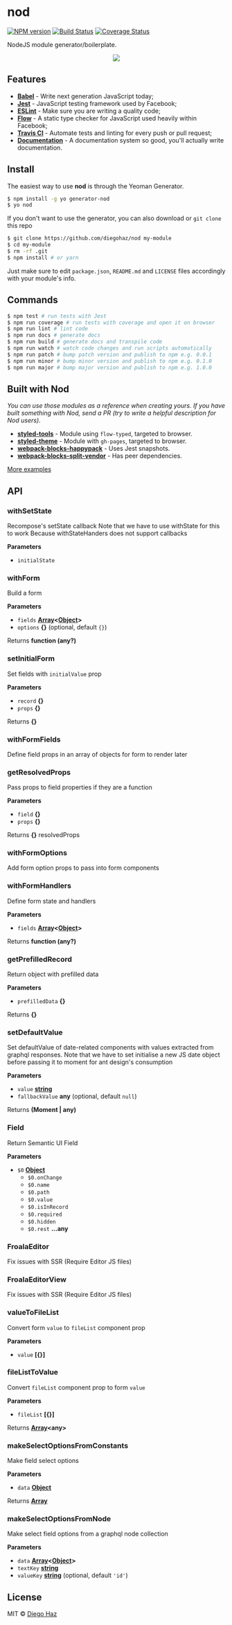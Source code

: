 # nod

[![NPM version](https://img.shields.io/npm/v/generator-nod.svg?style=flat-square)](https://npmjs.org/package/ggenerator-nod)
[![Build Status](https://img.shields.io/travis/diegohaz/nod/master.svg?style=flat-square)](https://travis-ci.org/diegohaz/nod) [![Coverage Status](https://img.shields.io/codecov/c/github/diegohaz/nod/master.svg?style=flat-square)](https://codecov.io/gh/diegohaz/nod/branch/master)

NodeJS module generator/boilerplate.

<p align="center"><img src="https://cloud.githubusercontent.com/assets/3068563/21958520/77e4f45e-da97-11e6-9685-fe380a9cce3d.gif"></p>

## Features

-   [**Babel**](https://babeljs.io/) - Write next generation JavaScript today;
-   [**Jest**](https://facebook.github.io/jest) - JavaScript testing framework used by Facebook;
-   [**ESLint**](http://eslint.org/) - Make sure you are writing a quality code;
-   [**Flow**](https://flowtype.org/) - A static type checker for JavaScript used heavily within Facebook;
-   [**Travis CI**](https://travis-ci.org) - Automate tests and linting for every push or pull request;
-   [**Documentation**](http://documentation.js.org/) - A documentation system so good, you'll actually write documentation.

## Install

The easiest way to use **nod** is through the Yeoman Generator.

```sh
$ npm install -g yo generator-nod
$ yo nod
```

If you don't want to use the generator, you can also download or `git clone` this repo

```sh
$ git clone https://github.com/diegohaz/nod my-module
$ cd my-module
$ rm -rf .git
$ npm install # or yarn
```

Just make sure to edit `package.json`, `README.md` and `LICENSE` files accordingly with your module's info.

## Commands

```sh
$ npm test # run tests with Jest
$ npm run coverage # run tests with coverage and open it on browser
$ npm run lint # lint code
$ npm run docs # generate docs
$ npm run build # generate docs and transpile code
$ npm run watch # watch code changes and run scripts automatically
$ npm run patch # bump patch version and publish to npm e.g. 0.0.1
$ npm run minor # bump minor version and publish to npm e.g. 0.1.0
$ npm run major # bump major version and publish to npm e.g. 1.0.0
```

## Built with Nod

_You can use those modules as a reference when creating yours. If you have built something with Nod, send a PR (try to write a helpful description for Nod users)._

-   [**styled-tools**](https://github.com/diegohaz/styled-tools) - Module using `flow-typed`, targeted to browser.
-   [**styled-theme**](https://github.com/diegohaz/styled-theme) - Module with `gh-pages`, targeted to browser.
-   [**webpack-blocks-happypack**](https://github.com/diegohaz/webpack-blocks-happypack) - Uses Jest snapshots.
-   [**webpack-blocks-split-vendor**](https://github.com/diegohaz/webpack-blocks-split-vendor) - Has peer dependencies.

[More examples](https://github.com/search?l=Markdown&q=generator-nod-2196F3&type=Code)

## API

<!-- Generated by documentation.js. Update this documentation by updating the source code. -->

### withSetState

Recompose's setState callback
Note that we have to use withState for this to work
Because withStateHanders does not support callbacks

**Parameters**

-   `initialState`  

### withForm

Build a form

**Parameters**

-   `fields` **[Array](https://developer.mozilla.org/en-US/docs/Web/JavaScript/Reference/Global_Objects/Array)&lt;[Object](https://developer.mozilla.org/en-US/docs/Web/JavaScript/Reference/Global_Objects/Object)>** 
-   `options` **{}**  (optional, default `{}`)

Returns **function (any?)** 

### setInitialForm

Set fields with `initialValue` prop

**Parameters**

-   `record` **{}** 
-   `props` **{}** 

Returns **{}** 

### withFormFields

Define field props in an array of objects for form to render later

### getResolvedProps

Pass props to field properties if they are a function

**Parameters**

-   `field` **{}** 
-   `props` **{}** 

Returns **{}** resolvedProps

### withFormOptions

Add form option props to pass into form components

### withFormHandlers

Define form state and handlers

**Parameters**

-   `fields` **[Array](https://developer.mozilla.org/en-US/docs/Web/JavaScript/Reference/Global_Objects/Array)&lt;[Object](https://developer.mozilla.org/en-US/docs/Web/JavaScript/Reference/Global_Objects/Object)>** 

Returns **function (any?)** 

### getPrefilledRecord

Return object with prefilled data

**Parameters**

-   `prefilledData` **{}** 

Returns **{}** 

### setDefaultValue

Set defaultValue of date-related components
with values extracted from graphql responses.
Note that we have to set initialise a new JS date object
before passing it to moment for ant design's consumption

**Parameters**

-   `value` **[string](https://developer.mozilla.org/en-US/docs/Web/JavaScript/Reference/Global_Objects/String)** 
-   `fallbackValue` **any**  (optional, default `null`)

Returns **(Moment | any)** 

### Field

Return Semantic UI Field

**Parameters**

-   `$0` **[Object](https://developer.mozilla.org/en-US/docs/Web/JavaScript/Reference/Global_Objects/Object)** 
    -   `$0.onChange`  
    -   `$0.name`  
    -   `$0.path`  
    -   `$0.value`  
    -   `$0.isInRecord`  
    -   `$0.required`  
    -   `$0.hidden`  
    -   `$0.rest` **...any** 

### FroalaEditor

Fix issues with SSR
(Require Editor JS files)

### FroalaEditorView

Fix issues with SSR
(Require Editor JS files)

### valueToFileList

Convert form `value` to `fileList` component prop

**Parameters**

-   `value` **\[{}]** 

### fileListToValue

Convert `fileList` component prop to form `value`

**Parameters**

-   `fileList` **\[{}]** 

Returns **[Array](https://developer.mozilla.org/en-US/docs/Web/JavaScript/Reference/Global_Objects/Array)&lt;any>** 

### makeSelectOptionsFromConstants

Make field select options

**Parameters**

-   `data` **[Object](https://developer.mozilla.org/en-US/docs/Web/JavaScript/Reference/Global_Objects/Object)** 

Returns **[Array](https://developer.mozilla.org/en-US/docs/Web/JavaScript/Reference/Global_Objects/Array)** 

### makeSelectOptionsFromNode

Make select field options from a graphql node collection

**Parameters**

-   `data` **[Array](https://developer.mozilla.org/en-US/docs/Web/JavaScript/Reference/Global_Objects/Array)&lt;[Object](https://developer.mozilla.org/en-US/docs/Web/JavaScript/Reference/Global_Objects/Object)>** 
-   `textKey` **[string](https://developer.mozilla.org/en-US/docs/Web/JavaScript/Reference/Global_Objects/String)** 
-   `valueKey` **[string](https://developer.mozilla.org/en-US/docs/Web/JavaScript/Reference/Global_Objects/String)**  (optional, default `'id'`)

## License

MIT © [Diego Haz](https://github.com/diegohaz)
